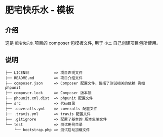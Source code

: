 # 肥宅快乐水 - 模板
## 介绍
这是 `肥宅快乐水` 项目的 composer 包模板文件, 用于 `小二` 自己创建项目包所使用。

## 说明
```
├── LICENSE           => 项目声明文件
├── README.md         => 项目介绍文件
├── composer.json     => Composer 配置文件，包括了测试相关的依赖 例如 phpunit
├── composer.lock     => Composer 版本锁
├── phpunit.xml.dist  => phpunit 配置文件
├── src               => 代码目录
├── .coveralls.yml    => coveralls 配置文件
├── .travis.yml       => travis 配置文件
├── .gitignore        => 配置了基本的 版本忽略文件
└── test              => 测试用例目录
    └── bootstrap.php => 测试启动加载文件
```
